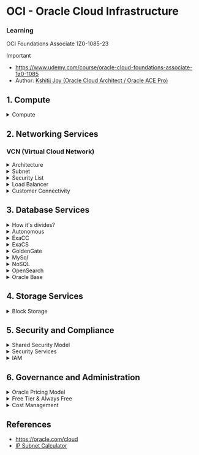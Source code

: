# OCI - Oracle Cloud Infrastructure

### Learning 

OCI Foundations Associate 1Z0-1085-23

> [!IMPORTANT] 
> - https://www.udemy.com/course/oracle-cloud-foundations-associate-1z0-1085
> - Author: [Kshitij Joy (Oracle Cloud Architect / Oracle ACE Pro)](https://www.linkedin.com/in/kshitij-joy-oracle-cloud-architect-oracle-ace-pro-7ab7bb7/)

## 1. Compute

<details>
<summary>Compute</summary>

![](assets/docs/compute/compute/compute.svg)

</details>

## 2. Networking Services

### VCN (Virtual Cloud Network)

<details>
<summary>Architecture</summary>

![](assets/imgs/oci-vcn.png)

#### Mind Map

![](assets/docs/networking/vcn/vcn.svg)

</details>

<details>
<summary>Subnet</summary>

![](assets/docs/networking/subnet/subnet.svg)

</details>

<details>
<summary>Security List</summary>

![](assets/docs/networking/security_list/security_list.svg)

</details>

<details>
<summary>Load Balancer</summary>

>  Architecture

![](assets/imgs/oci-load-balancer.png)

#### Mind Map

![](assets/docs/networking/load_balancer/load_balancer.svg)

</details>

<details>
<summary>Customer Connectivity</summary>

### Customer Connectivity

>  Architecture

![](assets/imgs/oci-customer_connectivity.png)


![](assets/docs/networking/connectivity/connectivity.svg)

</details>

## 3. Database Services

<details>
<summary>How it's divides?</summary>

![](assets/docs/database/database-services/database-services.svg)

</details>

<details>
<summary>Autonomous</summary>

![](assets/docs/database/autonomous/autonomous.svg)

</details>

<details>
<summary>ExaCC</summary>

![](assets/docs/database/exacc/exacc.svg)

</details>

<details>
<summary>ExaCS</summary>

![](assets/docs/database/exacs/exacs.svg)

</details>

<details>
<summary>GoldenGate</summary>

![](assets/docs/database/goldengate/goldengate.svg)

</details>

<details>
<summary>MySql</summary>

![](assets/docs/database/mysql/mysql.svg)

</details>

<details>
<summary>NoSQL</summary>

![](assets/docs/database/nosql/nosql.svg)

</details>

<details>
<summary>OpenSearch</summary>

![](assets/docs/database/opensearch/opensearch.svg)

</details>

<details>
<summary>Oracle Base</summary>

![](assets/docs/database/oracle-base/oracle-base.svg)

</details>

## 4. Storage Services

<details>
<summary>Block Storage</summary>

![](assets/docs/storage_services/block_storage/block_storage.svg)

</details>

## 5. Security and Compliance

<details>
<summary>Shared Security Model</summary>

![](assets/docs/security/shared_security/shared_security.svg)

</details>

<details>
<summary>Security Services</summary>

![](assets/docs/security/security_services/security_services.svg)

</details>

<details>
<summary>IAM</summary>

![](assets/docs/security/iam/iam.svg)

</details>

## 6. Governance and Administration

<details>
<summary>Oracle Pricing Model</summary>

![](assets/docs/governance/pricing/pricing.svg)

</details>

<details>
<summary>Free Tier & Always Free</summary>

![](assets/docs/governance/free_tier/free_tier.svg)

</details>

<details>
<summary>Cost Management</summary>

![](assets/docs/governance/cost_management/cost_management.svg)

</details>

## References 

- https://oracle.com/cloud
- [IP Subnet Calculator](https://www.subnet-calculator.com/subnet.php)
